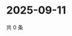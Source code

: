 # 2025-09-11

共 0 条

<!-- BEGIN ZHIHUVIDEO -->
<!-- 最后更新时间 Thu Sep 11 2025 06:10:27 GMT+0800 (China Standard Time) -->

<!-- END ZHIHUVIDEO -->
